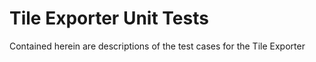 # Tile Exporter Unit Tests
Contained herein are descriptions of the test cases for the Tile Exporter
